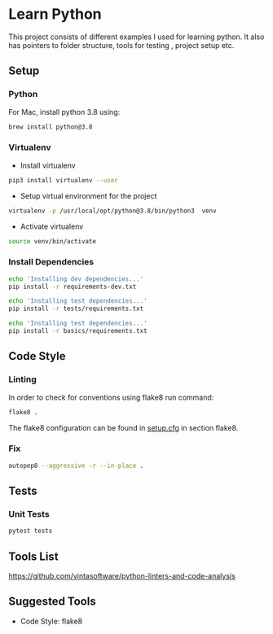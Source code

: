 # Learn Python
This project consists of different examples I used for learning python. It also
has pointers to folder structure, tools for testing , project setup etc.

## Setup
### Python
For Mac, install python 3.8 using:
```bash
brew install python@3.8
```

### Virtualenv
- Install virtualenv
```bash
pip3 install virtualenv --user
```
- Setup virtual environment for the project
```bash
virtualenv -p /usr/local/opt/python@3.8/bin/python3  venv
```

- Activate virtualenv
```bash
source venv/bin/activate
```

### Install Dependencies
```bash
echo 'Installing dev dependencies...'
pip install -r requirements-dev.txt

echo 'Installing test dependencies...'
pip install -r tests/requirements.txt

echo 'Installing test dependencies...'
pip install -r basics/requirements.txt
```


## Code Style
### Linting
In order to check for conventions using flake8 run command:
```bash
flake8 .
```
The flake8 configuration can be found in [setup.cfg](./setup.cfg) in section flake8.


### Fix 
```bash
autopep8 --aggressive -r --in-place .
```

## Tests
### Unit Tests
```bash
pytest tests
```

## Tools List
https://github.com/vintasoftware/python-linters-and-code-analysis

## Suggested Tools
- Code Style: flake8